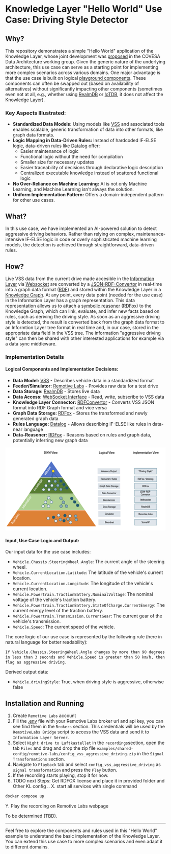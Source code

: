# Knowledge Layer "Hello World" Use Case: Driving Style Detector

## Why?

This repository demonstrates a simple "Hello World" application of the Knowledge Layer, whose joint development was [proposed](https://wiki.covesa.global/pages/viewpage.action?pageId=71074417) in the COVESA Data Architecture working group. Given the generic nature of the underlying architecture, this use case can serve as a starting point for implementing more complex scenarios across various domains. One major advantage is that the use case is built on logical [playground components](../../cdsp/README.md). These components can often be swapped out (based on availability of alternatives) without significantly impacting other components (sometimes even not at all, e.g., whether using [RealmDB](../../cdsp/information-layer/handlers/src/realmdb/README.md) or [IoTDB](../../cdsp/information-layer/handlers/src/iotdb/README.md), it does not affect the Knowledge Layer).

### Key Aspects Illustrated:
- **Standardized Data Models:** Using models like [VSS](https://github.com/COVESA/vehicle_signal_specification/) and associated tools enables scalable, generic transformation of data into other formats, like graph data formats.
- **Logic Mapping in Data-Driven Rules:** Instead of hardcoded IF-ELSE logic, data-driven rules like [Datalog](https://de.wikipedia.org/wiki/Datalog) offer:
  - Easier maintenance of logic
  - Functional logic without the need for compilation
  - Smaller size for necessary updates
  - Easier traceability of decisions through declarative logic description
  - Centralized executable knowledge instead of scattered functional logic
- **No Over-Reliance on Machine Learning:** AI is not only Machine Learning, and Machine Learning isn't always the solution.
- **Uniform Implementation Pattern:** Offers a domain-independent pattern for other use cases.

## What?

In this use case, we have implemented an AI-powered solution to detect aggressive driving behaviors. Rather than relying on complex, maintenance-intensive IF-ELSE logic in code or overly sophisticated machine learning models, the detection is achieved through straightforward, data-driven rules.

## How?

Live VSS data from the current drive made accesible in the [Information Layer](../../cdsp/information-layer/README.md) via [Websocket](../../cdsp/information-layer/router/src/websocket-server.ts) are converted by a [JSON-RDF-Convertor](../../cdsp/knowledge-layer/connector/README.md) in real-time into a graph data format ([RDF](https://www.w3.org/RDF/)) and stored within the Knowledge Layer in a [Knowledge Graph](https://en.wikipedia.org/wiki/Knowledge_Graph). At any point, every data point (needed for the use case) in the Information Layer has a graph representation. This data representation allows us to attach a [symbolic reasoner](../../cdsp/knowledge-layer/symbolic-reasoner/README.md) ([RDFox](../../cdsp/knowledge-layer/symbolic-reasoner/rdfox/README.md)) to the Knowledge Graph, which can link, evaluate, and infer new facts based on rules, such as deriving the driving style. As soon as an aggressive driving style is detected, the result is converted back from the graph data format to an Informtion Layer tree format in real time and, in our case, stored in the appropriate data field in the VSS tree.  The information "aggressive driving style" can then be shared with other interested applications for example via a data sync middleware.

### Implementation Details

#### Logical Components and Implementation Decisions:
- **Data Model:** [VSS](https://github.com/COVESA/vehicle_signal_specification/) - Describes vehicle data in a standardized format
- **Feeder/Simulator:** [Remotive Labs](../../examples/remotivelabs-feeder/README.md) - Provides raw data for a test drive
- **Data Storage:** [RealmDB](../../cdsp/information-layer/handlers/src/realmdb/README.md) - Stores live data
- **Data Access:** [WebSocket Interface](../../cdsp/information-layer/router/src/websocket-server.ts) - Read,
write, subscribe to VSS data
- **Knowledge Layer Connector:** [RDFConvertor](../../cdsp/knowledge-layer/connector/README.md) - Converts VSS JSON format into RDF Graph format and vice versa
- **Graph Data Storage:** [RDFox](../../cdsp/knowledge-layer/symbolic-reasoner/rdfox/README.md) - Stores the transformed and newly generated graph data
- **Rules Language:** [Datalog](https://de.wikipedia.org/wiki/Datalog) - Allows describing IF-ELSE like rules in data-near language
- **Data-Reasoner:** [RDFox](../../cdsp/knowledge-layer/symbolic-reasoner/rdfox/README.md) - Reasons based on rules and graph data, potentially inferring new graph data

![The Use Case in a DIKW,logical and implementation view](KL-example-readme-graphic.png)

#### Input, Use Case Logic and Output:

Our input data for the use case includes:
- `Vehicle.Chassis.SteeringWheel.Angle`: The current angle of the steering wheel.
- `Vehicle.CurrentLocation.Latitude`: The latitude of the vehicle's current location.
- `Vehicle.CurrentLocation.Longitude`: The longitude of the vehicle's current location.
- `Vehicle.Powertrain.TractionBattery.NominalVoltage`: The nominal voltage of the vehicle's traction battery.
- `Vehicle.Powertrain.TractionBattery.StateOfCharge.CurrentEnergy`: The current energy level of the traction battery.
- `Vehicle.Powertrain.Transmission.CurrentGear`: The current gear of the vehicle's transmission.
- `Vehicle.Speed`: The current speed of the vehicle.

The core logic of our use case is represented by the following rule (here in natural language for better readability):

<pre data-toolbar-order="disclaimer,copy-code,show-language" class="language-plaintext" style="border-radius: 0.5rem;"><code class="language-plaintext">If Vehicle.Chassis.SteeringWheel.Angle changes by more than 90 degrees in less than 3 seconds and Vehicle.Speed is greater than 50 km/h, then flag as aggressive driving.</code></pre>

Derived output data:
- `Vehicle.drivingStyle`: True, when driving style is aggressive, otherwise false

## Installation and Running

1. Create `Remotive Labs` account
2. Fill the [.env](.env) file with your Remotive Labs broker url and api key, you can see find them in the `Brokers` section. This credentials will be used by the `RemotiveLabs Bridge` script to access the VSS data and send it to `Information Layer Server`.
3. Select `Night drive to Luftkastellet` in the `recordings`section, open the tab `Files` and drag and drop the zip file `examples/shared-config/remotive-labs/config_vss_aggressive_driving.zip` in the `Signal Transformations` section.
4. Navigate to `Playback` tab and select `config_vss_aggressive_driving` as `signal transformation` and press the `Play` button.
5. If the recording starts playing, stop it for now.
6. TODO next Steps: Get RDFOX license and place it in provided folder and Other KL config
..
X. start all services with single command
```bash
docker compose up
```
Y. Play the recording on Remotive Labs webpage


To be determined (TBD).

---

Feel free to explore the components and rules used in this "Hello World" example to understand the basic implementation of the Knowledge Layer. You can extend this use case to more complex scenarios and even adapt it to different domains.
